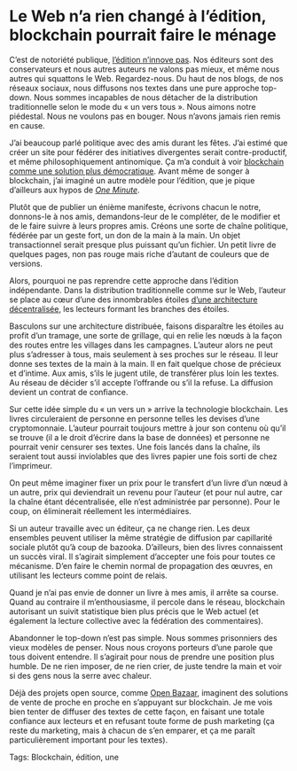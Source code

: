 # Le Web n’a rien changé à l’édition, blockchain pourrait faire le ménage

C’est de notoriété publique, [l’édition n’innove pas](http://the-digital-reader.com/2015/12/14/95091/?utm_content=buffer63743). Nos éditeurs sont des conservateurs et nous autres auteurs ne valons pas mieux, et même nous autres qui squattons le Web. Regardez-nous. Du haut de nos blogs, de nos réseaux sociaux, nous diffusons nos textes dans une pure approche top-down. Nous sommes incapables de nous détacher de la distribution traditionnelle selon le mode du « un vers tous ». Nous aimons notre piédestal. Nous ne voulons pas en bouger. Nous n’avons jamais rien remis en cause.

J’ai beaucoup parlé politique avec des amis durant les fêtes. J’ai estimé que créer un site pour fédérer des initiatives divergentes serait contre-productif, et même philosophiquement antinomique. Ça m’a conduit à voir [blockchain comme une solution plus démocratique](http://tcrouzet.com/2016/01/03/et-si-blockchain-revolutionnait-la-democratie/). Avant même de songer à blockchain, j’ai imaginé un autre modèle pour l’édition, que je pique d’ailleurs aux hypos de [*One Minute*](http://tcrouzet.com/une-minute/).

Plutôt que de publier un énième manifeste, écrivons chacun le notre, donnons-le à nos amis, demandons-leur de le compléter, de le modifier et de le faire suivre à leurs propres amis. Créons une sorte de chaîne politique, fédérée par un geste fort, un don de la main à la main. Un objet transactionnel serait presque plus puissant qu’un fichier. Un petit livre de quelques pages, non pas rouge mais riche d’autant de couleurs que de versions.

Alors, pourquoi ne pas reprendre cette approche dans l’édition indépendante. Dans la distribution traditionnelle comme sur le Web, l’auteur se place au cœur d’une des innombrables étoiles [d’une architecture décentralisée](http://tcrouzet.com/2016/01/04/les-maux-du-web-sont-dans-sa-topologie/), les lecteurs formant les branches des étoiles.

Basculons sur une architecture distribuée, faisons disparaître les étoiles au profit d’un tramage, une sorte de grillage, qui en relie les nœuds à la façon des routes entre les villages dans les campagnes. L’auteur alors ne peut plus s’adresser à tous, mais seulement à ses proches sur le réseau. Il leur donne ses textes de la main à la main. Il en fait quelque chose de précieux et d’intime. Aux amis, s’ils le jugent utile, de transférer plus loin les textes. Au réseau de décider s’il accepte l’offrande ou s’il la refuse. La diffusion devient un contrat de confiance.

Sur cette idée simple du « un vers un » arrive la technologie blockchain. Les livres circuleraient de personne en personne telles les devises d’une cryptomonnaie. L’auteur pourrait toujours mettre à jour son contenu où qu’il se trouve (il a le droit d’écrire dans la base de données) et personne ne pourrait venir censurer ses textes. Une fois lancés dans la chaîne, ils seraient tout aussi inviolables que des livres papier une fois sorti de chez l’imprimeur.

On peut même imaginer fixer un prix pour le transfert d’un livre d’un nœud à un autre, prix qui deviendrait un revenu pour l’auteur (et pour nul autre, car la chaîne étant décentralisée, elle n’est administrée par personne). Pour le coup, on éliminerait réellement les intermédiaires.

Si un auteur travaille avec un éditeur, ça ne change rien. Les deux ensembles peuvent utiliser la même stratégie de diffusion par capillarité sociale plutôt qu’à coup de bazooka. D’ailleurs, bien des livres connaissent un succès viral. Il s’agirait simplement d’accepter une fois pour toutes ce mécanisme. D’en faire le chemin normal de propagation des œuvres, en utilisant les lecteurs comme point de relais.

Quand je n’ai pas envie de donner un livre à mes amis, il arrête sa course. Quand au contraire il m’enthousiasme, il percole dans le réseau, blockchain autorisant un suivit statistique bien plus précis que le Web actuel (et également la lecture collective avec la fédération des commentaires).

Abandonner le top-down n’est pas simple. Nous sommes prisonniers des vieux modèles de penser. Nous nous croyons porteurs d’une parole que tous doivent entendre. Il s’agirait pour nous de prendre une position plus humble. De ne rien imposer, de ne rien crier, de juste tendre la main et voir si des gens nous la serre avec chaleur.

Déjà des projets open source, comme [Open Bazaar](https://openbazaar.org/), imaginent des solutions de vente de proche en proche en s’appuyant sur blockchain. Je me vois bien tenter de diffuser des textes de cette façon, en faisant une totale confiance aux lecteurs et en refusant toute forme de push marketing (ça reste du marketing, mais à chacun de s’en emparer, et ça me paraît particulièrement important pour les textes).

Tags: Blockchain, édition, une